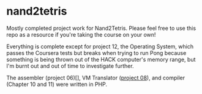 # nand2tetris
Mostly completed project work for Nand2Tetris. Please feel free to use this repo as a resource if you're taking the course on your own! 

Everything is complete except for project 12, the Operating System, which passes the Coursera tests but breaks when trying to run Pong because
something is being thrown out of the HACK computer's memory range, but I'm burnt out and out of time to investigate further. 

The assembler (project 06)[], VM Translator ([project 08](https://github.com/sdixon194/nand2tetris/tree/main/08/VMTranslator)), and compiler (Chapter 10 and 11) were written in PHP. 
